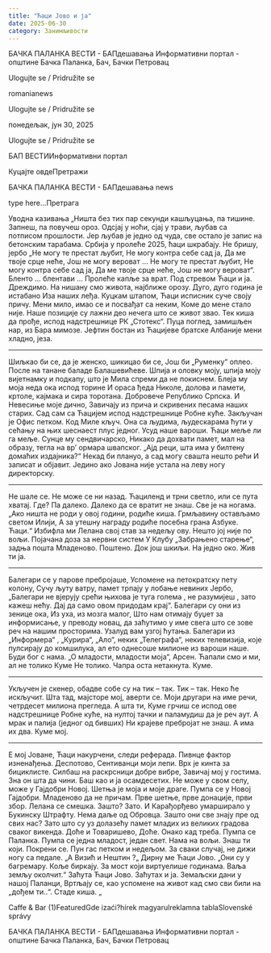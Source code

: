 ```yaml
---
title: "Ћаци Јово и ја"
date: 2025-06-30
category: Занимљивости
---
```


БАЧКА ПАЛАНКА ВЕСТИ - БАПдешавања Информативни портал - општине Бачка Паланка, Бач, Бачки Петровац

Ulogujte se / Pridružite se

romanianews

Ulogujte se / Pridružite se

понедељак, јун 30, 2025

Ulogujte se / Pridružite se

БАП ВЕСТИИнформативни портал

Куцајте овдеПретражи

БАЧКА ПАЛАНКА ВЕСТИ - БАПдешавања news

type here...Претрага

Уводна казивања
„Ништа без тих пар секунди кашљуцања, па тишине.
Запнеш, па повучеш ороз.
Одсјај у ноћи, сјај у трави,
љубав са потписом прошлости.
Јер љубав је једно од чуда,
све остало је запис на бетонским тарабама.
Србија у пролеће 2025, ћаци шкрабају.
Не бришу, јербо
„Не могу те престат љубит,
Не могу контра себе сад ја,
Да ме твоје срце неће,
Још не могу вероват …
Не могу те престат љубит,
Не могу контра себе сад ја,
Да ме твоје срце неће,
Још не могу вероват“.
Бленто … блентави …
Пролеће капље за врат.
Под стревом Ћаци и ја. Дреждимо.
На нишану смо живота, најближе орозу.
Дуго, дуго година је истабано
Иза наших леђа.
Куцкам штапом, Ћаци исписник суче своју причу.
Мени мило, имао се и посвађат са неким,
Коме до мене стало није.
Наше позиције су лажни део нечега
што се живот звао.
Тек киша да прође, испод надстрешнице
РК „Стотекс“.
Пуца поглед, замишљен нар, из Бара мимозе.
Јефтин бостан из Ћацијеве братске Албаније мени хладно,
језа.
***
Шиљкао би се, да је женско, шикицао би се,
Још би „Руменку“ оплео.
После на танане баладе Балашевићеве.
Шпија и оловку моју,
шпија моју вијетнамку и подкапу,
што је Мила спреми да не покиснем.
Блеја му моја неда
ока испод торине
И ораса ђеда Николе,
долова и памети, кртоле, кајмака и сира торотана.
Добровече Републико Српска.
И Невесиње моје дично,
Завичају из прича и скривених песама
наших старих.
Сад сам са Ћацијем испод надстрешнице Робне куће.
Закључан је Офис петком. Код Миле кључ.
Она са људима, људескарама ћути у сећању
на њих шеснаест плус једног.
Усуд наше вароши.
Ћаци меље ли га меље.
Сунце му сендвичарско,
Никако да дохвати памет,
мал на образу, тегла на вр’ ормара швапског.
„Ајд реци, шта има у билтену домаћих издајника?“
Некад би плануо, а сад могу свашта нешто рећи
И записат и објавит.
Једино ако Јована није устала на леву ногу директорску.
***
Не шале се.
Не може се ни назад.
Ћациленд и трни светло, или се пута хватај.
Где? Па далеко. Далеко да се вратит не знаш.
Све је на ногама.
„Ако ништа не роди у овој години, родиће киша.
Грмљавину остављамо светом Илији,
А за утешну награду родиће посебна
грана Азбуке. Ћаци.“
Избифла ми Лелана свој став за недељу ову.
Нешто јој није по вољи.
Појачана доза за нервни систем
У Клубу „Забрањено старење“,
задња пошта Младеново.
Поштено.
Док још шкиљи.
На једно око.
Жив ти ја.
***
Балегари се у парове пребројаше,
Успомене на петократску пету колону,
Сучу љуту ватру, памет трпају у лобање невиних
Јербо,
„Балегари не вјерују срећи
њихова је туга голема ,
не разумијеш , зато кажеш нећу.
Дај да само овом придодам крај“.
Балегари су они из зенице ока,
Из уха, из мозга малог,
Што нам отимају буџет за информисање,
у преводу новац,
да заћутимо у име свега што се зове реч
на нашим просторима.
Узалуд вам узгој ћутања.
Балегари из „Информера“ , „Курира“, „Ало“, неких „Телеграфа“,
неких телевизија, које пулсирају
до комшилука, ал ето
однесоше милионе из вароши наше.
Буди бог с нама.
„О младости, младости моја“, Арсен.
Ћапали смо и ми, ал не толико Куме
Не толико. Чапра оста нетакнута.
Куме.
***
Укључен је скенер, обадве собе
су на тик – так. Тик – так.
Неко ће искључит.
Шта тад, мајсторе мој, аверти се.
Моји другари на име речи, четрдесет милиона прегледа.
А шта ти, Куме грчиш се испод ове надстрешнице
Робне куће, на нултој тачки
и паламудиш да је реч аут.
А мрак и палија (једног од бивших)
Ни крајеве пребројат не знаш.
А има их два.
Куме мој.
***
Е мој Јоване,
Ћаци накурчени, следи реферада.
Пивнце фактор изненађења.
Деспотово, Сентиванци моји лепи.
Врх је кинта за бициклисте.
Силбаш на раскрсници добре вибре,
Завичај мој у гостима. Зна он шта да чини.
Баш као и ја осамдесетих.
Не може у свом селу, може у Гајдобри Новој.
Шетња је моја и моје драге.
Пумпа се у Новој Гајдобри.
Младеново да не причам.
Прве шетње, прве донације, први збор.
Лелана се смешка. Зашто? Зато.
И Карађорђево умарширало у Букинску
Штрафту.
Нема даље од Обровца.
Зашто они све знају пре од свих нас?
Зато што су уз долазећу памет младих
из великих градова сваког викенда.
Доће и Товаришево, Доће. Онако кад треба.
Пумпа се Паланка.
Пумпа се једна младост, један свет.
Нама на вољи.
Знаш ти који.
Покрени се.
Пун гас петком и недељом.
За сваки случај, не дижи ногу са педале.
„А Визић и Нештин ?„
Дирну ме Ћаци Јово.
„Они су у багремару. Коље биркају.
За мост који виртуелише годинама.
Ваља земљу околчит.“
Заћута Ћаци Јово.
Заћутах и ја.
Земаљски дани у нашој Паланци,
Вртљају се, као успомене на живот
кад смо сви били на „дођем ти..“.
Стаде киша. „

Caffe & Bar (1)FeaturedGde izaći?hírek magyarulreklamna tablaSlovenské správy

БАЧКА ПАЛАНКА ВЕСТИ - БАПдешавања Информативни портал - општине Бачка Паланка, Бач, Бачки Петровац

